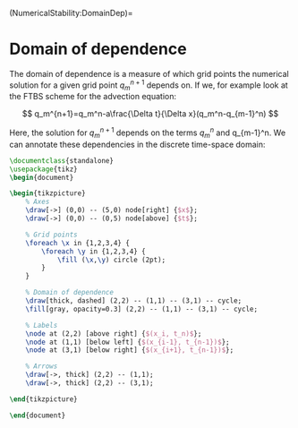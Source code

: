 (NumericalStability:DomainDep)=
# Domain of dependence
The domain of dependence is a measure of which grid points the numerical solution for a given grid point $q_m^{n+1}$ depends on. If we, for example look at the FTBS scheme for the advection equation:

$$
q_m^{n+1}=q_m^n-a\frac{\Delta t}{\Delta x}(q_m^n-q_{m-1}^n)
$$

Here, the solution for $q_m^{n+1}$ depends on the terms $q_m^n$ and q_{m-1}^n. We can annotate these dependencies in the discrete time-space domain:


```latex
\documentclass{standalone}
\usepackage{tikz}
\begin{document}

\begin{tikzpicture}
    % Axes
    \draw[->] (0,0) -- (5,0) node[right] {$x$};
    \draw[->] (0,0) -- (0,5) node[above] {$t$};

    % Grid points
    \foreach \x in {1,2,3,4} {
        \foreach \y in {1,2,3,4} {
            \fill (\x,\y) circle (2pt);
        }
    }

    % Domain of dependence
    \draw[thick, dashed] (2,2) -- (1,1) -- (3,1) -- cycle;
    \fill[gray, opacity=0.3] (2,2) -- (1,1) -- (3,1) -- cycle;

    % Labels
    \node at (2,2) [above right] {$(x_i, t_n)$};
    \node at (1,1) [below left] {$(x_{i-1}, t_{n-1})$};
    \node at (3,1) [below right] {$(x_{i+1}, t_{n-1})$};

    % Arrows
    \draw[->, thick] (2,2) -- (1,1);
    \draw[->, thick] (2,2) -- (3,1);

\end{tikzpicture}

\end{document}
